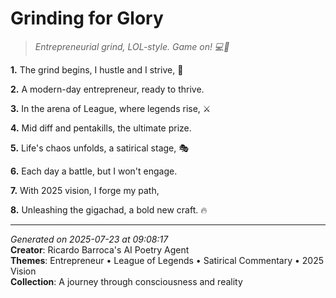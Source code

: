 # Grinding for Glory

> *Entrepreneurial grind, LOL-style. Game on! 💻🤝*

**1.** The grind begins, I hustle and I strive, 💼


**2.** A modern-day entrepreneur, ready to thrive.


**3.** In the arena of League, where legends rise, ⚔️


**4.** Mid diff and pentakills, the ultimate prize.


**5.** Life's chaos unfolds, a satirical stage, 🎭


**6.** Each day a battle, but I won't engage.


**7.** With 2025 vision, I forge my path,


**8.** Unleashing the gigachad, a bold new craft. 🔥



---

*Generated on 2025-07-23 at 09:08:17*  
**Creator**: Ricardo Barroca's AI Poetry Agent  
**Themes**: Entrepreneur • League of Legends • Satirical Commentary • 2025 Vision  
**Collection**: A journey through consciousness and reality